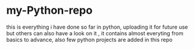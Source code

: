 # my-Python-repo
this is everything i have done so far in python, uploading it for future use but others can also have a look on it , it contains almost everyting from basics to advance, also few python projects are added in this repo
